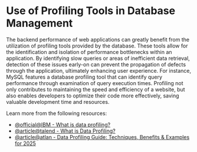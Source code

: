 # Use of Profiling Tools in Database Management

The backend performance of web applications can greatly benefit from the utilization of profiling tools provided by the database. These tools allow for the identification and isolation of performance bottlenecks within an application. By identifying slow queries or areas of inefficient data retrieval, detection of these issues early-on can prevent the propagation of defects through the application, ultimately enhancing user experience. For instance, MySQL features a database profiling tool that can identify query performance through examination of query execution times. Profiling not only contributes to maintaining the speed and efficiency of a website, but also enables developers to optimize their code more effectively, saving valuable development time and resources.

Learn more from the following resources:

- [@official@IBM - What is data profiling?](https://www.ibm.com/think/topics/data-profiling)
- [@article@talend - What is Data Profiling?](https://www.talend.com/resources/what-is-data-profiling/)
- [@article@atlan - Data Profiling Guide: Techniques, Benefits & Examples for 2025](https://atlan.com/data-profiling-101/)
